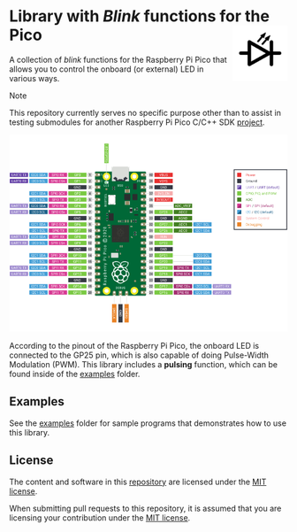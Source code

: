 # Library with *Blink* functions for the Pico <img align="right" width="100" height="100" src="images\icon.svg">

A collection of *blink* functions for the Raspberry Pi Pico that allows you to control the onboard (or external) LED in various ways.

> [!NOTE]
> This repository currently serves no specific purpose other than to assist in testing submodules for another Raspberry Pi Pico C/C++ SDK [project](https://github.com/Googool/unknown).

![Raspberry Pi Pico pinout](images/pico-pinout.png)

According to the pinout of the Raspberry Pi Pico, the onboard LED is connected to the GP25 pin, which is also capable of doing Pulse-Width Modulation (PWM). This library includes a **pulsing** function, which can be found inside of the [examples](https://github.com/Googool/pico_blink/tree/main/examples) folder.

## Examples

See the [examples](https://github.com/Googool/pico_blink/tree/main/examples) folder for sample programs that demonstrates how to use this library.


## License

The content and software in this [repository](https://github.com/Googool/pico_blink) are licensed under the [MIT license](https://mit-license.org/).

When submitting pull requests to this repository, it is assumed that you are licensing your contribution under the [MIT license](https://mit-license.org/).
